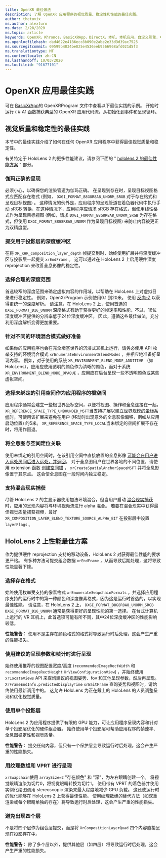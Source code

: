 ```yaml
---
title: OpenXR 最佳做法
description: 了解 OpenXR 应用程序的视觉质量、稳定性和性能的最佳实践。
author: thetuvix
ms.author: alexturn
ms.date: 2/28/2020
ms.topic: article
keywords: OpenXR，Khronos，BasicXRApp，DirectX，本机，本机应用，自定义引擎，中间件，最佳做法，性能，质量，稳定性
ms.openlocfilehash: dad4622e4186ecc8b090e2abe2e33d3d39ac7525
ms.sourcegitcommit: 09599b4034be825e4536eeb9566968afd021d5f3
ms.translationtype: MT
ms.contentlocale: zh-CN
ms.lasthandoff: 10/03/2020
ms.locfileid: "91677101"
---
```

# <a name="openxr-app-best-practices"></a>OpenXR 应用最佳实践

可在 <a href="https://github.com/microsoft/OpenXR-MixedReality/tree/master/samples/BasicXrApp" target="_blank">BasicXrApp</a>的 OpenXRProgram 文件中查看以下最佳实践的示例。 开始时运行 ( # A1 函数捕获典型的 OpenXR 应用代码流，从初始化到事件和呈现循环。

## <a name="best-practices-for-visual-quality-and-stability"></a>视觉质量和稳定性的最佳实践

本节中的最佳实践介绍了如何在任何 OpenXR 应用程序中获得最佳视觉质量和稳定性。

有关特定于 HoloLens 2 的更多性能建议，请参阅下面的 " [hololens 2 的最佳性能方案](#best-practices-for-performance-on-hololens-2) " 部分。

### <a name="gamma-correct-rendering"></a>伽玛正确的呈现

必须小心，以确保您的渲染管道为伽玛正确。 在呈现到存在时，呈现目标视图格式应匹配存在格式 (例如， `DXGI_FORMAT_B8G8R8A8_UNORM_SRGB` 对于存在格式和呈现目标视图) 。
这种情况的例外是，应用程序的呈现管道在着色器代码中执行手动 sRGB 转换，在这种情况下，应用程序应请求 sRGB 存在格式，但使用线性格式作为呈现目标视图 (例如，请求 `DXGI_FORMAT_B8G8R8A8_UNORM_SRGB` 为存在格式，但使用 `DXGI_FORMAT_B8G8R8A8_UNORM` 作为呈现目标视图) 来防止内容被更正为双精度型。

### <a name="submit-depth-buffer-for-projection-layers"></a>提交用于投影层的深度缓冲区

在将 `XR_KHR_composition_layer_depth` 帧提交到时，始终使用扩展并将深度缓冲区与投影层一起提交 `xrEndFrame` 。
这可以通过在 HoloLens 2 上启用硬件深度 reprojection 来改善全息影像的稳定性。

### <a name="choose-a-reasonable-depth-range"></a>选择合理的深度范围

首选较窄的深度范围来确定虚拟内容的作用域，以帮助在 HoloLens 上对虚拟目录进行稳定性。
例如，OpenXrProgram 示例使用0.1 到20米。
使用 [反向-Z](https://developer.nvidia.com/content/depth-precision-visualized) 以获得更统一的深度解析。
请注意，在 HoloLens 2 上，使用首选的 `DXGI_FORMAT_D16_UNORM` 深度格式有助于获得更好的帧速率和性能，不过，16位深度缓冲区提供的分辨率低于24位深度缓冲区。
因此，遵循这些最佳做法，充分利用深度解析变得更加重要。

### <a name="prepare-for-different-environment-blend-modes"></a>针对不同的环境混合模式做好准备

如果你的应用程序也会在完全堵塞世界的沉浸式耳机上运行，请务必使用 API 枚举支持的环境混合模式 `xrEnumerateEnvironmentBlendModes` ，并相应地准备好呈现内容。
例如，对于使用的系统 `XR_ENVIRONMENT_BLEND_MODE_ADDITIVE` （如 HoloLens），应用应使用透明的颜色作为清晰的颜色，而对于系统 `XR_ENVIRONMENT_BLEND_MODE_OPAQUE` ，应用应在后台呈现一些不透明颜色或某些虚拟空间。

### <a name="choose-unbounded-reference-space-as-applications-root-space"></a>选择未绑定的引用空间作为应用程序的根空间

应用程序通常会建立一些根世界坐标空间，以便将视图、操作和全息连接在一起。
`XR_REFERENCE_SPACE_TYPE_UNBOUNDED_MSFT`当支持扩展以建立[世界规模的坐标系统](../../design/coordinate-systems.md#building-a-world-scale-experience)时，可使用该扩展来避免在用户 (移动时出现意外的全息影像偏移，例如从应用启动位置) 的5米。
`XR_REFERENCE_SPACE_TYPE_LOCAL`当未绑定的空间扩展不存在时，将用作回退。

### <a name="associate-hologram-with-spatial-anchor"></a>将全息图与空间定位关联

使用未绑定的引用空间时，在该引用空间中直接放置的全息影像 [可能会在用户进入远处房间后进入远处，并返回](../../design/coordinate-systems.md#building-a-world-scale-experience)。
对于全息图用户在世界各地的不同位置，请使用 extension 函数 [创建空间锚](../../design/spatial-anchors.md#best-practices) ， `xrCreateSpatialAnchorSpaceMSFT` 并将全息影像置于其原点。
这会使全息图在一段时间内独立稳定。

### <a name="support-mixed-reality-capture"></a>支持混合现实捕获

尽管 HoloLens 2 的主显示器使用加法环境混合，但当用户启动 [混合现实捕获](../platform-capabilities-and-apis/mixed-reality-capture-for-developers.md)时，应用的呈现内容将与环境视频流进行 alpha 混合。
若要在混合现实中获得最佳视觉质量捕获视频，最好 `XR_COMPOSITION_LAYER_BLEND_TEXTURE_SOURCE_ALPHA_BIT` 在投影层中设置 `layerFlags` 。

## <a name="best-practices-for-performance-on-hololens-2"></a>HoloLens 2 上性能最佳方案

作为提供硬件 reprojection 支持的移动设备，HoloLens 2 对获得最佳性能的要求更严格。  有多种方法可提交组合数据 `xrEndFrame` ，从而导致后期处理，这将导致性能显著下降。

### <a name="select-a-swapchain-format"></a>选择存在格式

始终使用枚举受支持的像素格式 `xrEnumerateSwapchainFormats` ，并选择应用程序支持的运行时中的第一种颜色和深度像素格式，因为这是运行时首选的，以实现最佳性能。 请注意，在 HoloLens 2 上， `DXGI_FORMAT_B8G8R8A8_UNORM_SRGB` `DXGI_FORMAT_D16_UNORM` 通常是获得更好的呈现性能的第一选择。 在台式计算机上运行的 VR 耳机上，此首选项可能有所不同，其中24位深度缓冲区的性能影响较低。
  
**性能警告：** 使用不是主存在颜色格式的格式将导致运行时后处理，这会产生严重的性能损失。

### <a name="render-with-recommended-rendering-parameters-and-frame-timing"></a>使用建议的呈现参数和帧计时进行呈现

始终使用推荐的视图配置宽度/高度 (`recommendedImageRectWidth` 和 `recommendedImageRectHeight` `XrViewConfigurationView`) ，并始终使用 `xrLocateViews` API 来查询建议的视图姿势、fov 和其他呈现参数，然后再呈现。
`XrFrameEndInfo.predictedDisplayTime` `xrWaitFrame` 查询姿势和视图时，请始终使用最新调用中的。
这允许 HoloLens 为正在戴上的 HoloLens 的人员调整呈现和优化视觉质量。

### <a name="use-a-single-projection-layer"></a>使用单个投影层

HoloLens 2 为应用程序提供了有限的 GPU 能力，可让应用程序呈现内容和针对单个投影层优化的硬件组合器。
始终使用单个投影层可帮助应用程序的帧速率、全息图稳定性和视觉质量。  
  
**性能警告：** 提交任何内容，但只有一个保护层会导致运行时后处理，这会产生严重的性能损失。

### <a name="render-with-texture-array-and-vprt"></a>用纹理数组和 VPRT 进行呈现

`xrSwapchain`使用 `arraySize=2` "存在颜色" 和 "深"，为左右眼睛创建一个。
将视觉眼睛渲染为切片0，将视觉眼睛转换为切片1。
使用带有 VPRT 的着色器并使用实例化绘图调用 stereoscopic 渲染来最大程度地减少 GPU 负载。
这还使运行时的优化能够在 HoloLens 2 上获得最佳性能。
使用纹理数组的替代方法（如双重渲染或每个眼睛单独的存在）将导致运行时后处理，这会产生严重的性能损失。

### <a name="avoid-quad-layers"></a>避免出现四个层

不是将四个层作为组合层提交，而是将 `XrCompositionLayerQuad` 四个内容直接呈现在投影存在中。

**性能警告：** 除了多个层以外，提供其他层（如四层）将导致运行时后处理，这会产生严重的性能损失。